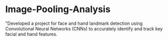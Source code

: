 # Image-Pooling-Analysis
 "Developed a project for face and hand landmark detection using Convolutional Neural Networks (CNNs) to accurately identify and track key facial and hand features.
